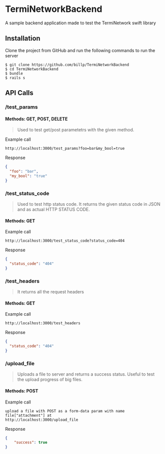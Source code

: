 # TermiNetworkBackend

A sample backend application made to test the TermiNetwork swift library

## Installation

Clone the project from GitHub and run the following commands to run the server

```
$ git clone https://github.com/billp/TermiNetworkBackend
$ cd TermiNetworkBackend
$ bundle
$ rails s
```

## API Calls

### /test_params

#### Methods: GET, POST, DELETE

> Used to test get/post parametetrs with the given method.

Example call
```
http://localhost:3000/test_params?foo=bar&my_bool=true
```

Response
```json
{
  "foo": "bar",
  "my_bool": "true"
}
```

### /test_status_code
> Used to test http status code. It returns the given status code in JSON and as actual HTTP STATUS CODE.

#### Methods: GET

Example call
```
http://localhost:3000/test_status_code?status_code=404
```

Response
```json
{
  "status_code": "404"
}
```

### /test_headers
> It returns all the request headers

#### Methods: GET

Example call
```
http://localhost:3000/test_headers
```

Response
```json
{
  "status_code": "404"
}
```
### /upload_file
> Uploads a file to server and returns a success status. Useful to test the upload progress of big files.

#### Methods: POST

Example call
```
upload a file with POST as a form-data param with name file["attachment"] at
http://localhost:3000/upload_file
```

Response
```json
{
    "success": true
}
```

